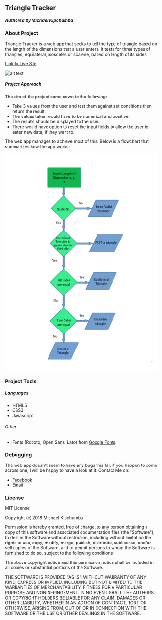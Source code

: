 ## Triangle Tracker

##### Authored by Michael Kipchumba



### About Project

Triangle Tracker is a web app that seeks to tell the type of triangle based on the length of the dimensions that a user enters. It tests for three types of triangles, equilateral, isosceles or scalene, based on length of its sides.

[Link to Live Site](https://mikechumba.github.io/triangles)

![alt text](http://url/to/img.png)

##### Project Approach

The aim of the project came down to the following:

- Take 3 values from the user and test them against set conditions then return the result.
- The values taken would have to be numerical and positive.
- The results should be displayed to the user.
- There would have option to reset the input fields to allow the user to enter new data, if they want to.

The web app manages to achieve most of this. Below is a flowchart that summarizes how the app works:

![alt text](images/flowchart.png)

### Project Tools

##### Languages

- HTML5
- CSS3
- Javascript

###### Other

- Fonts (Roboto, Open Sans, Lato) from [Google Fonts](fonts.google.com).

### Debugging

The web app doesn't seem to have any bugs this far. If you happen to come across one, I will be happy to have a look at it. Contact Me on:

- [Facebook](https://web.facebook.com/ItsMikeChumba/)
- [Email](michaelchumba09@gmail.com)


### License 

MIT License

Copyright (c) 2018 Michael Kipchumba

Permission is hereby granted, free of charge, to any person obtaining a copy
of this software and associated documentation files (the "Software"), to deal
in the Software without restriction, including without limitation the rights
to use, copy, modify, merge, publish, distribute, sublicense, and/or sell
copies of the Software, and to permit persons to whom the Software is
furnished to do so, subject to the following conditions:

The above copyright notice and this permission notice shall be included in all
copies or substantial portions of the Software.

THE SOFTWARE IS PROVIDED "AS IS", WITHOUT WARRANTY OF ANY KIND, EXPRESS OR
IMPLIED, INCLUDING BUT NOT LIMITED TO THE WARRANTIES OF MERCHANTABILITY,
FITNESS FOR A PARTICULAR PURPOSE AND NONINFRINGEMENT. IN NO EVENT SHALL THE
AUTHORS OR COPYRIGHT HOLDERS BE LIABLE FOR ANY CLAIM, DAMAGES OR OTHER
LIABILITY, WHETHER IN AN ACTION OF CONTRACT, TORT OR OTHERWISE, ARISING FROM,
OUT OF OR IN CONNECTION WITH THE SOFTWARE OR THE USE OR OTHER DEALINGS IN THE
SOFTWARE.